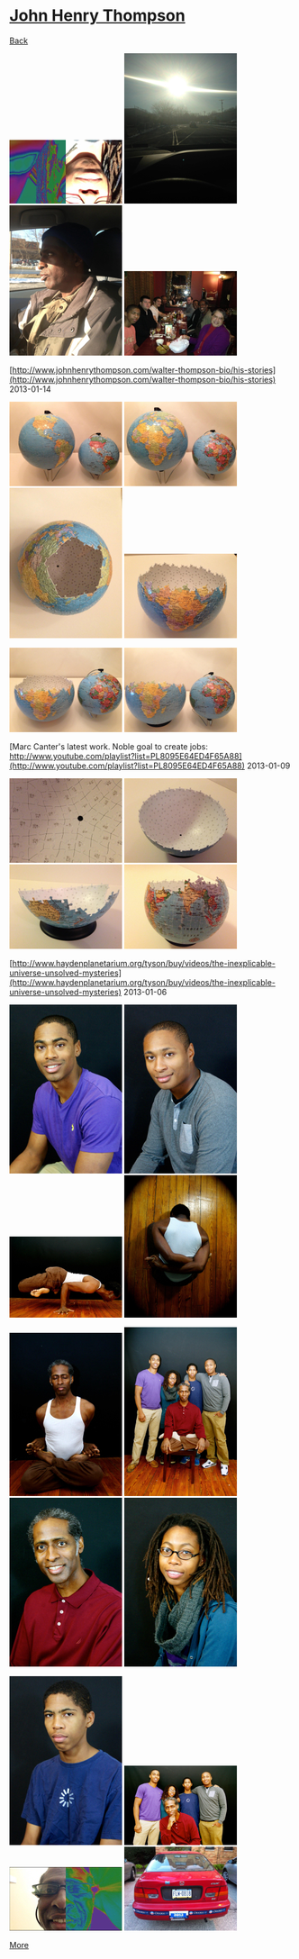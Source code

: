 # [John Henry Thompson](../README.md)

[Back](2013-01-27-1.md)

[![](../media/2013-01-27/IMG_1529-Rajni-colorized-thumb.jpg)](../posts/2013-01-27-1.md) [![](../media/2013-01-27/Driving-Test-thumb.jpg)](../posts/2013-01-27-2.md) [![](../media/2013-01-27/Driving-Test-1-thumb.jpg)](../posts/2013-01-27-3.md) [![](../media/2013-01-21/Timeline-Photos-Pharaoh-Birthday-Dinner-thumb.jpg)](../posts/2013-01-21-1.md)



[http://www.johnhenrythompson.com/walter-thompson-bio/his-stories](http://www.johnhenrythompson.com/walter-thompson-bio/his-stories)
2013-01-14

[![](../media/2013-01-13/Puzzle-Globe-thumb.jpg)](../posts/2013-01-13-1.md) [![](../media/2013-01-13/Puzzle-Globe-1-thumb.jpg)](../posts/2013-01-13-2.md) [![](../media/2013-01-13/Puzzle-Globe-2-thumb.jpg)](../posts/2013-01-13-3.md) [![](../media/2013-01-13/Puzzle-Globe-3-thumb.jpg)](../posts/2013-01-13-4.md)

[![](../media/2013-01-13/Puzzle-Globe-4-thumb.jpg)](../posts/2013-01-13-5.md) [![](../media/2013-01-13/Puzzle-Globe-5-thumb.jpg)](../posts/2013-01-13-6.md)

[Marc Canter's latest work. Noble goal to create jobs: http://www.youtube.com/playlist?list=PL8095E64ED4F65A88](http://www.youtube.com/playlist?list=PL8095E64ED4F65A88)
2013-01-09

[![](../media/2013-01-06/Puzzle-Globe-thumb.jpg)](../posts/2013-01-06-1.md) [![](../media/2013-01-06/Puzzle-Globe-1-thumb.jpg)](../posts/2013-01-06-2.md) [![](../media/2013-01-06/Puzzle-Globe-2-thumb.jpg)](../posts/2013-01-06-3.md) [![](../media/2013-01-06/Puzzle-Globe-3-thumb.jpg)](../posts/2013-01-06-4.md)



[http://www.haydenplanetarium.org/tyson/buy/videos/the-inexplicable-universe-unsolved-mysteries](http://www.haydenplanetarium.org/tyson/buy/videos/the-inexplicable-universe-unsolved-mysteries)
2013-01-06

[![](../media/2013-01-04/Fam-2012-thumb.jpg)](../posts/2013-01-04-1.md) [![](../media/2013-01-04/Fam-2013-thumb.jpg)](../posts/2013-01-04-2.md) [![](../media/2013-01-03/Fam-2012-thumb.jpg)](../posts/2013-01-03-1.md) [![](../media/2013-01-03/Fam-2013-thumb.jpg)](../posts/2013-01-03-2.md)

[![](../media/2013-01-03/Fam-2014-thumb.jpg)](../posts/2013-01-03-3.md) [![](../media/2013-01-03/Fam-2015-thumb.jpg)](../posts/2013-01-03-4.md) [![](../media/2013-01-03/Fam-2016-thumb.jpg)](../posts/2013-01-03-5.md) [![](../media/2013-01-03/Fam-2017-thumb.jpg)](../posts/2013-01-03-6.md)

[![](../media/2013-01-03/Fam-2018-thumb.jpg)](../posts/2013-01-03-7.md) [![](../media/2013-01-03/Fam-2019-thumb.jpg)](../posts/2013-01-03-8.md) [![](../media/2012-12-04/Timeline-Photos-Colorized-for-in-preparation-for-new-year-thumb.jpg)](../posts/2012-12-04-1.md) [![](../media/2012-11-04/Obama-2012-IMG_0536-thumb.jpg)](../posts/2012-11-04-1.md)

[More](2012-01-14-1.md)